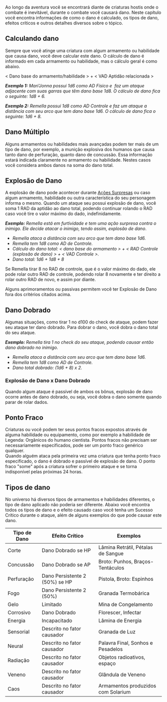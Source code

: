 Ao longo da aventura você se encontrará diante de criaturas hostis onde o combate é inevitável, durante o combate você causará dano. Neste capítulo você encontra informações de como o dano é calculado, os tipos de dano, efeitos críticos e outros detalhes diversos sobre o tópico.

## Calculando dano

Sempre que você atinge uma criatura com algum armamento ou habilidade que causa dano, você deve calcular este dano. O cálculo de dano é informado em cada armamento ou habilidade, mas o cálculo geral é como abaixo.

< Dano base do armamento/habilidade > + < VAD Aptidão relacionada >

**_Exemplo 1:_** _Mari'Jonna possui 1d6 como AD Físico e  faz um ataque adjacente com suas garras que têm dano base 1d8. O cálculo de dano fica o seguinte: 1d8 + 6._

**_Exemplo 2:_** _Remella possui 1d8 como AD Controle e faz um ataque a distância com seu arco que tem dano base 1d6. O cálculo de dano fica o seguinte: 1d6 + 8._

## Dano Múltiplo

Alguns armamentos ou habilidades mais avançadas podem ter mais de um tipo de dano, por exemplo, a munição explosiva dos humanos que causa tanto dano de perfuração, quanto dano de concussão. Essa informação estará indicada claramente no armamento ou habilidade. Nestes casos você considera ambos danos na soma do dano total.

## Explosão de Dano

A explosão de dano pode acontecer durante [Ações Surpresas]() ou caso algum armamento, habilidade ou outra característica do seu personagem informa o mesmo. Quando um ataque seu possui explosão de dano, você soma 1 RAD da aptidão ao dano total, podendo continuar rolando o RAD caso você tire o valor máximo do dado, indefinidamente.

_**Exemplo:** Remella está em furtividade e tem uma ação surpresa contra o inimigo. Ele decide atacar o inimigo, tendo assim, explosão de dano_.

- _Remella ataca a distância com seu arco que tem dano base 1d6._
- _Remella tem 1d8 como AD de Controle._
- _Cálculo do dano total: < dano base do armamento > + < RAD Controle (explosão de dano) > + < VAD Controle >._
- _Dano total: 1d6 + 1d8 + 8_

Se Remella tirar 8 no RAD de controle, que é o valor máximo do dado, ele pode rolar outro RAD de controle, podendo rolar 8 novamente e ter direito a rolar outro RAD de novo, e assim por diante.

Alguns aprimoramentos ou passivas permitem você ter Explosão de Dano fora dos critérios citados acima.

## Dano Dobrado

Algumas situações, como tirar 1 no d100 do check de ataque, podem fazer seu ataque ter dano dobrado. Para dobrar o dano, você dobra o dano total do seu ataque.

_**Exemplo:** Remella tira 1 no check do seu ataque, podendo causar então dano dobrado no inimigo._

- _Remella ataca a distância com seu arco que tem dano base 1d6._
- _Remella tem 1d8 como AD de Controle._
- _Dano total dobrado: (1d6 + 8) x 2._

### Explosão de Dano x Dano Dobrado
Quando algum ataque é passível de ambos os bônus, explosão de dano ocorre antes de dano dobrado, ou seja, você dobra o dano somente quando parar de rolar dados.

## Ponto Fraco
Criaturas ou você podem ter seus pontos fracos expostos através de alguma habilidade ou equipamento, como por exemplo a habilidade de Legenda: Orgânicos do humano cientista. Pontos fracos não precisam ser necessariamente especificados, pode ser um ponto fraco genérico qualquer.  
Quando alguém ataca pela primeira vez uma criatura que tenha ponto fraco especificado, o dano é dobrado e passível de explosão de dano. O ponto fraco "some" após a criatura sofrer o primeiro ataque e se torna indisponível pelas próximas 24 horas.

## Tipos de dano

No universo há diversos tipos de armamentos e habilidades diferentes, o tipo de dano aplicado não poderia ser diferente. Abaixo você encontra todos os tipos de dano e o efeito causado caso você tenha um Sucesso Crítico durante o ataque, além de alguns exemplos do que pode causar este dano.

| Tipo de Dano | Efeito Crítico                 | Exemplos                           |
| ------------ | ------------------------------ | ---------------------------------- |
| Corte        | Dano Dobrado se HP             | Lâmina Retrátil, Pétalas de Sangue |
| Concussão    | Dano Dobrado se AP             | Broto: Punhos, Braços-Tentáculos   |
| Perfuração   | Dano Persistente 2 (50%) se HP | Pistola, Broto: Espinhos           |
| Fogo         | Dano Persistente 2 (50%)       | Granada Termobárica                |
| Gelo         | Limitado                       | Mina de Congelamento               |
| Corrosivo    | Dano Dobrado                   | Florescer, Infectar                |
| Energia      | Incapacitado                   | Lâmina de Energia                  |
| Sensorial    | Descrito no fator causador     | Granada de Luz                     |
| Neural       | Descrito no fator causador     | Palavra Final, Sonhos e Pesadelos  |
| Radiação     | Descrito no fator causador     | Objetos radioativos, espaço        |
| Veneno       | Descrito no fator causador     | Glândula de Veneno                 |
| Caos         | Descrito no fator causador     | Armamentos produzidos com Solarium |

